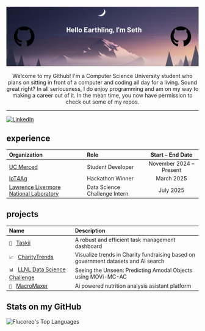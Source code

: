 ![Seth's Banner Image](./images/Github%20Banner.png)


<div align="center">
  Welcome to my Github! I'm a Computer Science University student who plans on sitting in front of a computer and coding all day for a living. Sound great right? In all seriousness, I do enjoy programming and am on my way to making a career out of it. In the mean time, you now have permission to check out some of my repos.
</div>

***

[![LinkedIn](https://img.shields.io/badge/LinkedIn-Profile-blue?logo=linkedin&logoColor=white)](https://www.linkedin.com/in/sethflucas/)

## experience
| Organization                                                    | Role                          | Start – End Date        |
|:----------------------------------------------------------------|:------------------------------|:-----------------------:|
| [UC Merced](https://www.ucmerced.edu)                           | Student Developer             | November 2024 – Present |
| [IoT4Ag](https://iot4ag-hackathon-2025.github.io/)              | Hackathon Winner              | March 2025              |
| [Lawrence Livermore National Laboratory](https://llnl.gow/)     | Data Science Challenge Intern | July 2025               |


## projects
| Name                                                                                    | Description                                                                        |
|:----------------------------------------------------------------------------------------|:-----------------------------------------------------------------------------------|
| `📝` &nbsp;&nbsp;[Taskii](https://github.com/Flucoreo/Taskii)                   | A robust and efficient task management dashboard                                   |
| `📈` &nbsp;&nbsp;[CharityTrends](https://github.com/Flucoreo/CharityTrends)     | Visualize trends in Charity fundraising based on government datasets and AI search |
| `📊` &nbsp;&nbsp;[LLNL Data Science Challenge](https://github.com/Flucoreo/LLNL-DSC-2025-Team-4)     | Seeing the Unseen: Predicting Amodal Objects using MOVi-MC-AC |
| `🌱` &nbsp;&nbsp;[MacroMaxer](https://macromaxer.com)     | Ai powered nutrition analysis asistant platform |


## Stats on my GitHub
<!-- https://gh-stats-gen.vercel.app/ -->
![Flucoreo's Top Languages](https://github-readme-stats.vercel.app/api/top-langs/?username=Flucoreo&theme=tokyonight&show_icons=true&hide_border=true&layout=compact)







